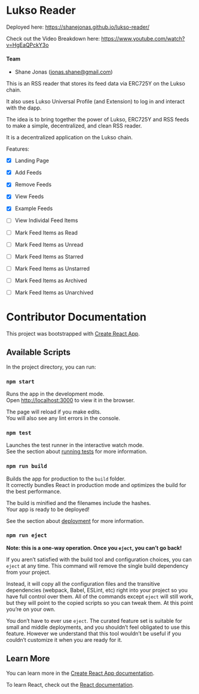 # Lukso Reader

Deployed here: https://shanejonas.github.io/lukso-reader/

Check out the Video Breakdown here: https://www.youtube.com/watch?v=HgEaQPckY3o

#### Team
- Shane Jonas (jonas.shane@gmail.com)

This is an RSS reader that stores its feed data via ERC725Y on the Lukso chain.

It also uses Lukso Universal Profile (and Extension) to log in and interact with the dapp.

The idea is to bring together the power of Lukso, ERC725Y and RSS feeds to make a simple, decentralized, and clean RSS reader.

It is a decentralized application on the Lukso chain.

Features:
  - [x] Landing Page
  - [x] Add Feeds
  - [x] Remove Feeds
  - [x] View Feeds
  - [x] Example Feeds
  - [ ] View Individal Feed Items
  - [ ] Mark Feed Items as Read
  - [ ] Mark Feed Items as Unread
  - [ ] Mark Feed Items as Starred
  - [ ] Mark Feed Items as Unstarred
  - [ ] Mark Feed Items as Archived
  - [ ] Mark Feed Items as Unarchived


# Contributor Documentation

This project was bootstrapped with [Create React App](https://github.com/facebook/create-react-app).

## Available Scripts

In the project directory, you can run:

### `npm start`

Runs the app in the development mode.\
Open [http://localhost:3000](http://localhost:3000) to view it in the browser.

The page will reload if you make edits.\
You will also see any lint errors in the console.

### `npm test`

Launches the test runner in the interactive watch mode.\
See the section about [running tests](https://facebook.github.io/create-react-app/docs/running-tests) for more information.

### `npm run build`

Builds the app for production to the `build` folder.\
It correctly bundles React in production mode and optimizes the build for the best performance.

The build is minified and the filenames include the hashes.\
Your app is ready to be deployed!

See the section about [deployment](https://facebook.github.io/create-react-app/docs/deployment) for more information.

### `npm run eject`

**Note: this is a one-way operation. Once you `eject`, you can’t go back!**

If you aren’t satisfied with the build tool and configuration choices, you can `eject` at any time. This command will remove the single build dependency from your project.

Instead, it will copy all the configuration files and the transitive dependencies (webpack, Babel, ESLint, etc) right into your project so you have full control over them. All of the commands except `eject` will still work, but they will point to the copied scripts so you can tweak them. At this point you’re on your own.

You don’t have to ever use `eject`. The curated feature set is suitable for small and middle deployments, and you shouldn’t feel obligated to use this feature. However we understand that this tool wouldn’t be useful if you couldn’t customize it when you are ready for it.

## Learn More

You can learn more in the [Create React App documentation](https://facebook.github.io/create-react-app/docs/getting-started).

To learn React, check out the [React documentation](https://reactjs.org/).
